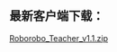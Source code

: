 ## 最新客户端下载：
<a href="https://static.highcoding.cn/roborobo/client/v1.1.0.0/Roborobo_Teacher.exe">Roborobo_Teacher_v1.1.zip</a>

